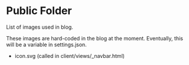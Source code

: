 # Public Folder
List of images used in blog.

These images are hard-coded in the blog at the moment. Eventually, this will be a variable in settings.json.

* icon.svg (called in client/views/_navbar.html)